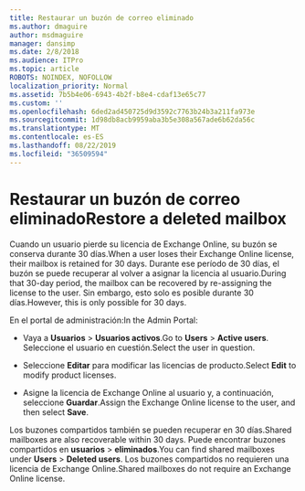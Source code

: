 ```yaml
---
title: Restaurar un buzón de correo eliminado
ms.author: dmaguire
author: msdmaguire
manager: dansimp
ms.date: 2/8/2018
ms.audience: ITPro
ms.topic: article
ROBOTS: NOINDEX, NOFOLLOW
localization_priority: Normal
ms.assetid: 7b5b4e06-6943-4b2f-b8e4-cdaf13e65c77
ms.custom: ''
ms.openlocfilehash: 6ded2ad450725d9d3592c7763b24b3a211fa973e
ms.sourcegitcommit: 1d98db8acb9959aba3b5e308a567ade6b62da56c
ms.translationtype: MT
ms.contentlocale: es-ES
ms.lasthandoff: 08/22/2019
ms.locfileid: "36509594"
---
```

# <a name="restore-a-deleted-mailbox"></a><span data-ttu-id="eb284-102">Restaurar un buzón de correo eliminado</span><span class="sxs-lookup"><span data-stu-id="eb284-102">Restore a deleted mailbox</span></span>

<span data-ttu-id="eb284-103">Cuando un usuario pierde su licencia de Exchange Online, su buzón se conserva durante 30 días.</span><span class="sxs-lookup"><span data-stu-id="eb284-103">When a user loses their Exchange Online license, their mailbox is retained for 30 days.</span></span> <span data-ttu-id="eb284-104">Durante ese período de 30 días, el buzón se puede recuperar al volver a asignar la licencia al usuario.</span><span class="sxs-lookup"><span data-stu-id="eb284-104">During that 30-day period, the mailbox can be recovered by re-assigning the license to the user.</span></span> <span data-ttu-id="eb284-105">Sin embargo, esto solo es posible durante 30 días.</span><span class="sxs-lookup"><span data-stu-id="eb284-105">However, this is only possible for 30 days.</span></span>
  
<span data-ttu-id="eb284-106">En el portal de administración:</span><span class="sxs-lookup"><span data-stu-id="eb284-106">In the Admin Portal:</span></span>
  
- <span data-ttu-id="eb284-107">Vaya a **Usuarios** \> **Usuarios activos**.</span><span class="sxs-lookup"><span data-stu-id="eb284-107">Go to **Users** \> **Active users**.</span></span> <span data-ttu-id="eb284-108">Seleccione el usuario en cuestión.</span><span class="sxs-lookup"><span data-stu-id="eb284-108">Select the user in question.</span></span>

- <span data-ttu-id="eb284-109">Seleccione **Editar** para modificar las licencias de producto.</span><span class="sxs-lookup"><span data-stu-id="eb284-109">Select **Edit** to modify product licenses.</span></span>

- <span data-ttu-id="eb284-110">Asigne la licencia de Exchange Online al usuario y, a continuación, seleccione **Guardar**.</span><span class="sxs-lookup"><span data-stu-id="eb284-110">Assign the Exchange Online license to the user, and then select **Save**.</span></span>

<span data-ttu-id="eb284-111">Los buzones compartidos también se pueden recuperar en 30 días.</span><span class="sxs-lookup"><span data-stu-id="eb284-111">Shared mailboxes are also recoverable within 30 days.</span></span> <span data-ttu-id="eb284-112">Puede encontrar buzones compartidos en **usuarios** \> **eliminados**.</span><span class="sxs-lookup"><span data-stu-id="eb284-112">You can find shared mailboxes under **Users** \> **Deleted users**.</span></span> <span data-ttu-id="eb284-113">Los buzones compartidos no requieren una licencia de Exchange Online.</span><span class="sxs-lookup"><span data-stu-id="eb284-113">Shared mailboxes do not require an Exchange Online license.</span></span>
  